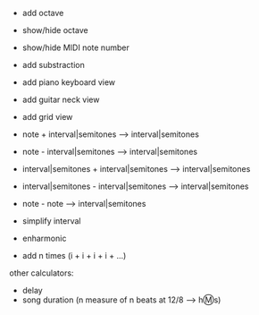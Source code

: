 - add octave 
- show/hide octave
- show/hide MIDI note number
- add substraction
- add piano keyboard view
- add guitar neck view
- add grid view

- note + interval|semitones --> interval|semitones
- note - interval|semitones --> interval|semitones
- interval|semitones + interval|semitones --> interval|semitones
- interval|semitones - interval|semitones --> interval|semitones
- note - note --> interval|semitones
- simplify interval
- enharmonic
- add n times (i + i + i + i + ...)

other calculators:

- delay
- song duration (n measure of n beats at 12/8 --> h:m:s)
